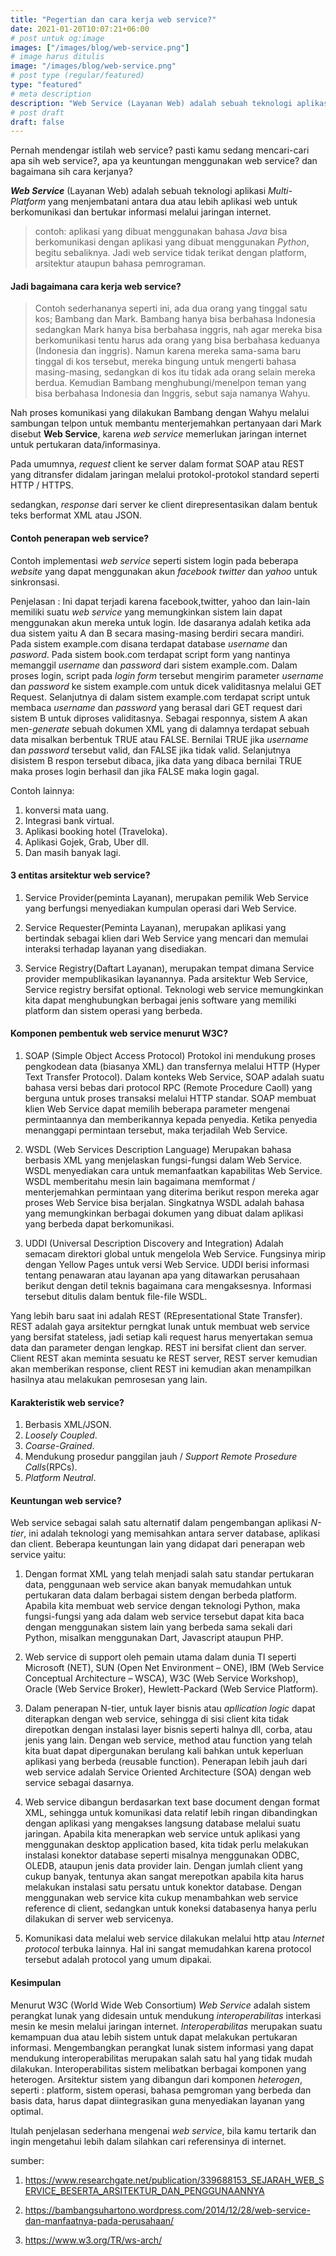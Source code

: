 ```yaml
---
title: "Pegertian dan cara kerja web service?"
date: 2021-01-20T10:07:21+06:00
# post untuk og:image
images: ["/images/blog/web-service.png"]
# image harus ditulis 
image: "/images/blog/web-service.png"
# post type (regular/featured)
type: "featured"
# meta description
description: "Web Service (Layanan Web) adalah sebuah teknologi aplikasi yang menjembatani antara dua atau lebih aplikasi web untuk berkomunikasi dan bertukar informasi melalui jaringan internet"
# post draft
draft: false
---
```


Pernah mendengar istilah web service? pasti kamu sedang mencari-cari apa sih web service?, apa ya keuntungan menggunakan web service? dan bagaimana sih cara kerjanya?

**_Web Service_** (Layanan Web) adalah sebuah teknologi aplikasi _Multi-Platform_ yang menjembatani antara dua atau lebih aplikasi web untuk berkomunikasi dan bertukar informasi melalui jaringan internet.

>contoh: aplikasi yang dibuat menggunakan bahasa _Java_ bisa berkomunikasi dengan aplikasi yang dibuat menggunakan _Python_, begitu sebaliknya. Jadi web service tidak terikat dengan platform, arsitektur ataupun bahasa pemrograman.

#### Jadi bagaimana cara kerja web service?

>Contoh sederhananya seperti ini, ada dua orang yang tinggal satu kos; Bambang dan Mark. Bambang hanya bisa berbahasa Indonesia sedangkan Mark hanya bisa berbahasa inggris, nah agar mereka bisa berkomunikasi tentu harus ada orang yang bisa berbahasa keduanya (Indonesia dan inggris). Namun karena mereka sama-sama baru tinggal di kos tersebut, mereka bingung untuk mengerti bahasa masing-masing, sedangkan di kos itu tidak ada orang selain mereka berdua. Kemudian Bambang menghubungi/menelpon teman yang bisa berbahasa Indonesia dan Inggris, sebut saja namanya Wahyu.

Nah proses komunikasi yang dilakukan Bambang dengan Wahyu melalui sambungan telpon untuk membantu menterjemahkan pertanyaan dari Mark disebut **Web Service**, karena _web service_ memerlukan jaringan internet untuk pertukaran data/informasinya.

Pada umumnya, _request_ client ke server dalam format SOAP atau REST yang ditransfer didalam jaringan melalui protokol-protokol standard seperti HTTP / HTTPS.

sedangkan, _response_ dari server ke client direpresentasikan dalam bentuk teks berformat XML atau JSON.

#### Contoh penerapan web service?

Contoh implementasi _web service_ seperti sistem login pada beberapa _website_ yang dapat 
menggunakan akun _facebook twitter_ dan _yahoo_ untuk sinkronsasi.

Penjelasan : 
Ini dapat terjadi karena facebook,twitter, yahoo dan lain-lain memiliki suatu _web service_ 
yang memungkinkan sistem lain dapat menggunakan akun mereka untuk login. Ide dasaranya 
adalah ketika ada dua sistem yaitu A dan B secara masing-masing berdiri secara mandiri. Pada 
sistem example.com disana terdapat database _username_ dan _pasword_. Pada sistem book.com terdapat script form yang nantinya memanggil _username_ dan _password_ dari sistem example.com. Dalam proses login, script pada _login form_ tersebut mengirim parameter _username_ dan _password_ ke sistem example.com untuk dicek validitasnya melalui GET Request. Selanjutnya di dalam sistem example.com terdapat script untuk membaca _username_ dan _password_ yang berasal dari GET request dari sistem B untuk diproses validitasnya. Sebagai responnya, sistem  A  akan  men-_generate_ sebuah dokumen XML yang di dalamnya  terdapat sebuah  data  misalkan  berbentuk TRUE  atau  FALSE.  Bernilai TRUE  jika _username_ dan _password_ tersebut valid, dan FALSE jika tidak valid. Selanjutnya disistem B respon tersebut dibaca, jika data yang dibaca bernilai TRUE maka proses login berhasil dan jika FALSE 
maka login gagal.

Contoh lainnya:
1. konversi mata uang.
2. Integrasi bank virtual.
3. Aplikasi booking hotel (Traveloka).
4. Aplikasi Gojek, Grab, Uber dll.
5. Dan masih banyak lagi.

#### 3 entitas arsitektur web service?

1. Service Provider(peminta Layanan), merupakan pemilik Web Service yang berfungsi menyediakan kumpulan operasi dari Web Service.

2. Service Requester(Peminta Layanan), merupakan aplikasi yang bertindak sebagai klien dari Web Service yang mencari dan memulai interaksi terhadap layanan yang disediakan.

3. Service Registry(Daftart Layanan), merupakan tempat dimana Service provider mempublikasikan layanannya. Pada arsitektur Web Service, Service registry bersifat optional. Teknologi web service memungkinkan kita dapat menghubungkan berbagai jenis software yang memiliki platform dan sistem operasi yang berbeda.

#### Komponen pembentuk web service menurut W3C?

1. SOAP (Simple Object Access Protocol) 
Protokol ini mendukung proses pengkodean data (biasanya XML) dan transfernya melalui 
HTTP (Hyper Text Transfer Protocol). Dalam konteks Web Service, SOAP  adalah suatu 
bahasa versi bebas dari protocol RPC (Remote Procedure Caoll) yang berguna untuk proses 
transaksi melalui HTTP standar. SOAP membuat klien Web Service dapat memilih beberapa 
parameter mengenai permintaannya dan memberikannya kepada penyedia. Ketika penyedia 
menanggapi permintaan tersebut, maka terjadilah Web Service.

2. WSDL  (Web Services Description Language) 
Merupakan  bahasa  berbasis  XML  yang  menjelaskan  fungsi-fungsi  dalam  Web  Service. 
WSDL  menyediakan  cara  untuk  memanfaatkan  kapabilitas  Web  Service.  WSDL 
memberitahu mesin lain bagaimana memformat / menterjemahkan permintaan yang diterima 
berikut respon mereka agar proses Web Service bisa  berjalan.  Singkatnya WSDL adalah 
bahasa yang memungkinkan berbagai dokumen yang dibuat dalam aplikasi yang  berbeda 
dapat berkomunikasi. 

3. UDDI (Universal Description Discovery and Integration) 
Adalah  semacam  direktori  global  untuk  mengelola  Web  Service.  Fungsinya  mirip 
dengan Yellow Pages untuk versi Web Service. UDDI berisi informasi tentang penawaran 
atau layanan apa  yang ditawarkan perusahaan berikut dengan detil teknis bagaimana  cara 
mengaksesnya. Informasi tersebut ditulis dalam bentuk file-file WSDL.

Yang lebih baru saat ini adalah REST (REpresentational State Transfer). REST adalah gaya arsitektur perngkat lunak untuk membuat web service yang bersifat stateless, jadi setiap kali request harus menyertakan semua data dan parameter dengan lengkap. REST ini bersifat client dan server. Client REST akan meminta sesuatu ke REST server, REST server kemudian akan memberikan response, client REST ini kemudian akan menampilkan hasilnya atau melakukan pemrosesan yang lain.

#### Karakteristik web service?

1. Berbasis XML/JSON.
2. _Loosely Coupled_.
3. _Coarse-Grained_.
4. Mendukung prosedur panggilan jauh / _Support Remote Prosedure Calls_(RPCs).
5. _Platform Neutral_.

#### Keuntungan web service?

Web service sebagai salah satu alternatif dalam pengembangan aplikasi  _N-tier_, ini adalah teknologi yang memisahkan antara server database, aplikasi dan client. Beberapa keuntungan lain yang didapat dari penerapan web service yaitu:

1. Dengan format XML yang telah menjadi salah satu standar pertukaran data, penggunaan web service akan banyak memudahkan untuk pertukaran data dalam berbagai sistem dengan berbeda platform. Apabila kita membuat web service dengan teknologi Python, maka fungsi-fungsi yang ada dalam web service tersebut dapat kita baca dengan menggunakan sistem lain yang berbeda sama sekali dari Python, misalkan menggunakan Dart, Javascript ataupun PHP.

2. Web service di support oleh pemain utama dalam dunia TI seperti Microsoft (NET), SUN (Open Net Environment  – ONE), IBM (Web Service Conceptual Architecture  – WSCA), W3C (Web Service Workshop), Oracle (Web Service Broker), Hewlett-Packard (Web Service Platform).

3. Dalam penerapan  N-tier, untuk layer bisnis atau  _apllication logic_  dapat diterapkan dengan web service, sehingga di sisi client kita tidak direpotkan dengan instalasi layer bisnis seperti  halnya  dll, corba, atau jenis  yang lain. Dengan web service,  method atau function yang telah kita buat dapat dipergunakan berulang kali bahkan untuk keperluan aplikasi yang  berbeda (reusable function). Penerapan lebih jauh dari web service adalah  Service Oriented Architecture (SOA) dengan web service sebagai dasarnya.

4. Web service dibangun berdasarkan  text base document dengan format XML, sehingga untuk komunikasi data relatif lebih ringan dibandingkan dengan aplikasi yang mengakses langsung database melalui suatu jaringan. Apabila kita menerapkan web service untuk aplikasi yang menggunakan  desktop application  based, kita tidak perlu melakukan instalasi konektor database seperti misalnya menggunakan ODBC, OLEDB, ataupun jenis  data provider lain. Dengan jumlah client yang cukup banyak, tentunya akan sangat merepotkan apabila kita harus melakukan instalasi satu persatu untuk konektor database. Dengan menggunakan web service kita cukup menambahkan  web service reference  di client, sedangkan untuk koneksi databasenya hanya perlu dilakukan di server web servicenya.

5. Komunikasi data melalui web service dilakukan melalui  http  atau  _Internet protocol_  terbuka lainnya. Hal ini sangat memudahkan karena  protocol tersebut adalah protocol yang umum dipakai.


#### Kesimpulan

Menurut W3C (World Wide Web Consortium) _Web Service_ adalah sistem perangkat lunak yang didesain untuk mendukung _interoperabilitas_ interkasi mesin ke mesin melalui jaringan internet. _Interoperabilitas_ merupakan suatu kemampuan dua atau lebih sistem untuk dapat melakukan pertukaran informasi. Mengembangkan perangkat lunak sistem informasi yang dapat mendukung interoperabilitas merupakan salah satu hal yang tidak mudah dilakukan. Interoperabilitas sistem melibatkan berbagai komponen yang heterogen. Arsitektur sistem yang dibangun dari komponen _heterogen_, seperti : platform, sistem operasi, bahasa pemgroman yang berbeda  dan basis data, harus dapat diintegrasikan guna menyediakan layanan yang optimal.

Itulah penjelasan sederhana mengenai _web service_, bila kamu tertarik dan ingin mengetahui lebih dalam silahkan cari referensinya di internet.


sumber: 
1. https://www.researchgate.net/publication/339688153_SEJARAH_WEB_SERVICE_BESERTA_ARSITEKTUR_DAN_PENGGUNAANNYA

2. https://bambangsuhartono.wordpress.com/2014/12/28/web-service-dan-manfaatnya-pada-perusahaan/

3. https://www.w3.org/TR/ws-arch/